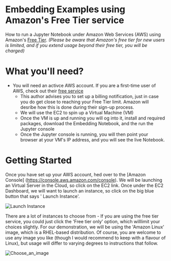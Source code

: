 # Embedding Examples using Amazon's Free Tier service
How to run a Jupyter Notebook under Amazon Web Services (AWS) using Amazon's [Free Tier](http://aws.amazon.com/free/). 
*(Please be aware that Amazon's free tier for new users is limited, and if you extend usage beyond their free tier, you will be charged)*

# What you'll need?
- You will need an activce AWS account. If you are a first-time user of AWS, check out their [free service](http://aws.amazon.com/free/)
  - This author advises you to set up a billing notification, just in case you do get close to reaching your Free Tier limit. Amazon will desribe how this is done during their sign-up process.
  - We will use the EC2 to spin up a Virtual Machine (VM)
  - Once the VM is up and running you will og into it, install and required packages, download the Embedding Notebook, and the run the Jupyter console
  - Once the Jupyter console is running, you will then point your browser at your VM's IP address, and you will see the live Notebook.
# Getting Started
Once you have set up your AWS account, hed over to the [Amazon Console] (https://console.aws.amazon.com/console). We will be launching an Virtual Server in the Cloud, so click on the EC2 link. Once under the EC2 Dashboard, we will want to launch an instance, so click on the big blue button that says ' Launch Instance'.

![Launch Instance](https://raw.githubusercontent.com/sglim2/run_jupyter_under_aws/master/Launch_Instance.png)

There are a lot of instances to choose from - If you are using the free tier service, you could just click the 'Free tier only' option, which willlimit your choices slightly. For our demonstration, we will be using the 'Amazon Linux' image, which is a RHEL-based distribution. Of course, you are welcome to use any image you like (though I would recommend to keep with a flavour of Linux), but usage will differ to varying degrees to instructions that follow.

![Choose_an_image](https://raw.githubusercontent.com/sglim2/run_jupyter_under_aws/master/Choose_an_Image.png)
